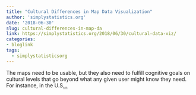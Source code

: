 ```yaml
---
title: "Cultural Differences in Map Data Visualization"
author: 'simplystatistics.org'
date: '2018-06-30'
slug: cultural-differences-in-map-da
link: https://simplystatistics.org/2018/06/30/cultural-data-viz/
categories:
- bloglink
tags:
  - simplystatisticsorg
---
```


The maps need to be usable, but they also need to fulfill cognitive goals on cultural levels that go beyond what any given user might know they need. For instance, in the U.S[... <i class="fas fa-external-link-alt"></i>](https://simplystatistics.org/2018/06/30/cultural-data-viz/)

